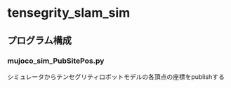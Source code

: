 # tensegrity_slam_sim

## プログラム構成
### mujoco_sim_PubSitePos.py 
シミュレータからテンセグリティロボットモデルの各頂点の座標をpublishする

### 
